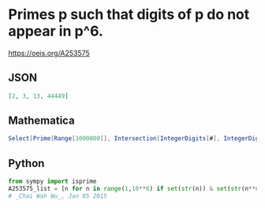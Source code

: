 # Primes p such that digits of p do not appear in p^6\.
https://oeis.org/A253575
## JSON
```JSON
[2, 3, 13, 44449]
```
## Mathematica
```Mathematica
Select[Prime[Range[1000000]], Intersection[IntegerDigits[#], IntegerDigits[#^6]]=={} &]
```
## Python
```Python
from sympy import isprime
A253575_list = [n for n in range(1,10**6) if set(str(n)) & set(str(n**6)) == set() and isprime(n)]
# _Chai Wah Wu_, Jan 05 2015
```
